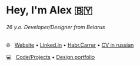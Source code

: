 # Hey, I'm Alex :belarus:


###### 26 y.o. Developer/Designer from Belarus
:globe_with_meridians:   [Website](https://holov.in) • [Linked.in](https://linkedin.com/in/holovin) • [Habr.Carrer](https://career.habr.com/holovin) • [CV in russian](https://holovin.notion.site/)

:computer:   [Code/Projects](PROJECTS.md) • [Design portfolio](https://holovin.notion.site/51f2717c04504117b54868785347ae22)
